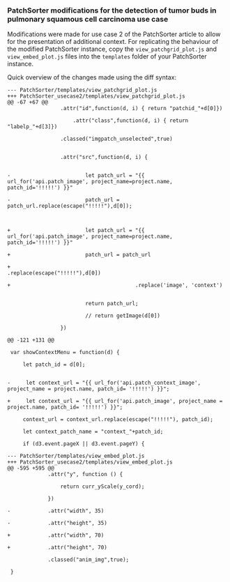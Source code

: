 ### PatchSorter modifications for the detection of tumor buds in pulmonary squamous cell carcinoma use case


Modifications were made for use case 2 of the PatchSorter article to allow for the presentation of additional context.
For replicating the behaviour of the modified PatchSorter instance, copy the `view_patchgrid_plot.js` and `view_embed_plot.js` files into the `templates` folder of your PatchSorter instance.

Quick overview of the changes made using the diff syntax:

``` 
--- PatchSorter/templates/view_patchgrid_plot.js
+++ PatchSorter_usecase2/templates/view_patchgrid_plot.js
@@ -67 +67 @@
                 .attr("id",function(d, i) { return "patchid_"+d[0]})

        	         .attr("class",function(d, i) { return "labelp_"+d[3]})

                 .classed("imgpatch_unselected",true)


                 .attr("src",function(d, i) {


-                        let patch_url = "{{ url_for('api.patch_image', project_name=project.name, patch_id='!!!!!') }}"

-                        patch_url = patch_url.replace(escape("!!!!!"),d[0]);



+                        let patch_url = "{{ url_for('api.patch_image', project_name=project.name, patch_id='!!!!!') }}"

+                        patch_url = patch_url

+                                        .replace(escape("!!!!!"),d[0])

+                                        .replace('image', 'context')


                         return patch_url;

                         // return getImage(d[0])

                 })

@@ -121 +131 @@

 var showContextMenu = function(d) {

     let patch_id = d[0];


-     let context_url = "{{ url_for('api.patch_context_image', project_name = project.name, patch_id= '!!!!!') }}";

+     let context_url = "{{ url_for('api.patch_image', project_name = project.name, patch_id= '!!!!!') }}";

     context_url = context_url.replace(escape("!!!!!"), patch_id);

     let context_patch_name = "context_"+patch_id;

     if (d3.event.pageX || d3.event.pageY) {
```

``` 
--- PatchSorter/templates/view_embed_plot.js
+++ PatchSorter_usecase2/templates/view_embed_plot.js
@@ -595 +595 @@
             .attr("y", function () {

                 return curr_yScale(y_cord);

             })

-            .attr("width", 35)

-            .attr("height", 35)

+            .attr("width", 70)

+            .attr("height", 70)

             .classed("anim_img",true);

 }


``` 

